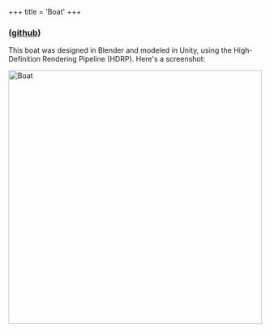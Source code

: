 +++
title = 'Boat'
+++

<style>
    Body {
        background-image: url("../yellowpaper.png");
    }
</style>

### ([github](https://github.com/ArenKDesai/Boat))

This boat was designed in Blender and modeled in Unity, using the High-Definition Rendering Pipeline (HDRP). Here's a screenshot:

<img src="/boatScreenshot.jpg" alt="Boat" width="500">